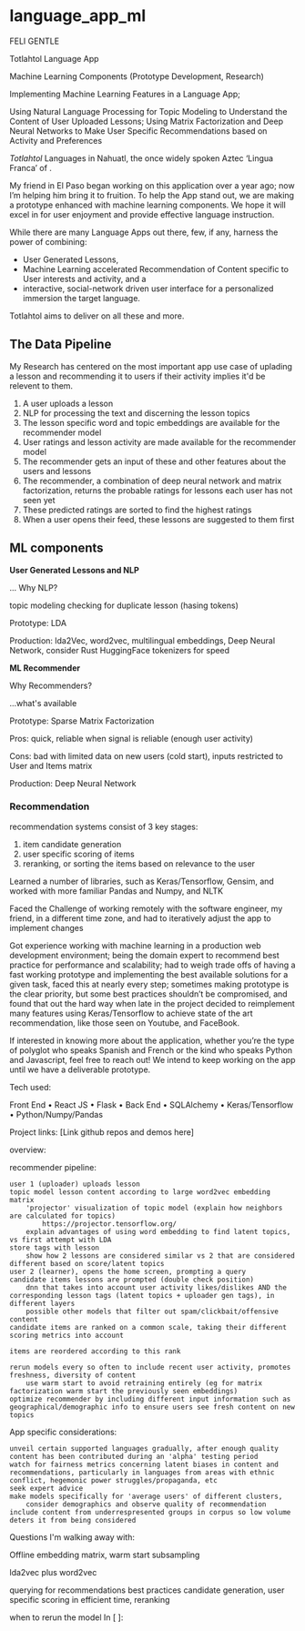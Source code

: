 # language_app_ml


FELI GENTLE

Totlahtol Language App

Machine Learning Components (Prototype Development, Research)

Implementing Machine Learning Features in a Language App;

Using Natural Language Processing for Topic Modeling to Understand the Content of User Uploaded Lessons; Using Matrix Factorization and Deep Neural Networks to Make User Specific Recommendations based on Activity and Preferences

*Totlahtol* Languages in Nahuatl, the once widely spoken Aztec ‘Lingua Franca’ of . 

My friend in El Paso began working on this application over a year ago; now I’m helping him bring it to fruition. To help the App stand out, we are making a prototype enhanced with machine learning components. We hope it will excel in for user enjoyment and  provide effective language instruction.

While there are many Language Apps out there, few, if any, harness the power of combining: 

 - User Generated Lessons, 
 - Machine Learning accelerated Recommendation of Content specific to User interests and activity, and a 
 - interactive, social-network driven user interface for a personalized immersion the target language. 
 
Totlahtol aims to deliver on all these and more.

## The Data Pipeline

My Research has centered on the most important app use case of uplading a lesson and recommending it to users if their activity implies it'd be relevent to them.

1. A user uploads a lesson
2. NLP for processing the text and discerning the lesson topics
3. The lesson specific word and topic embeddings are available for the recommender model
4. User ratings and lesson activity are made available for the recommender model
5. The recommender gets an input of these and other features about the users and lessons
6. The recommender, a combination of deep neural network and matrix factorization, returns the probable ratings for lessons each user has not seen yet
7. These predicted ratings are sorted to find the highest ratings
8. When a user opens their feed, these lessons are suggested to them first

## ML components

**User Generated Lessons and NLP**

...
Why NLP?

topic modeling
checking for duplicate lesson (hasing tokens)


Prototype: LDA

Production: lda2Vec, word2vec, multilingual embeddings, Deep Neural Network, consider Rust HuggingFace tokenizers for speed

**ML Recommender**

Why Recommenders?

...what's available

Prototype: Sparse Matrix Factorization

Pros: quick, reliable when signal is reliable (enough user activity)

Cons: bad with limited data on new users (cold start), inputs restricted to User and Items matrix

Production: Deep Neural Network

### Recommendation
recommendation systems consist of 3 key stages:

1. item candidate generation
2. user specific scoring of items
3. reranking, or sorting the items based on relevance to the user



Learned a number of libraries, such as Keras/Tensorflow, Gensim, and worked with more familiar Pandas and Numpy, and NLTK

Faced the Challenge of working remotely with the software engineer, my friend, in a different time zone, and had to iteratively adjust the app to implement changes

Got experience working with machine learning in a production web development environment; being the domain expert to recommend best practice for performance and scalability; had to weigh trade offs of having a fast working prototype and implementing the best available solutions for a given task, faced this at nearly every step; sometimes making prototype is the clear priority, but some best practices shouldn’t be compromised, and found that out the hard way when late in the project decided to reimplement many features using Keras/Tensorflow to achieve state of the art recommendation, like those seen on Youtube, and FaceBook.


If interested in knowing more about the application, whether you’re the type of polyglot who speaks Spanish and French or the kind who speaks Python and Javascript, feel free to reach out! We intend to keep working on the app until we have a deliverable prototype.



Tech used:

Front End 
• React JS
• Flask
• 
Back End 
• SQLAlchemy
• Keras/Tensorflow
• Python/Numpy/Pandas

Project links: 
[Link github repos and demos here]


overview:



recommender pipeline:

    user 1 (uploader) uploads lesson
    topic model lesson content according to large word2vec embedding matrix
        'projector' visualization of topic model (explain how neighbors are calculated for topics)
            https://projector.tensorflow.org/
        explain advantages of using word embedding to find latent topics, vs first attempt with LDA
    store tags with lesson
        show how 2 lessons are considered similar vs 2 that are considered different based on score/latent topics
    user 2 (learner), opens the home screen, prompting a query
    candidate items lessons are prompted (double check position)
        dnn that takes into account user activity likes/dislikes AND the corresponding lesson tags (latent topics + uploader gen tags), in different layers
        possible other models that filter out spam/clickbait/offensive content
    candidate items are ranked on a common scale, taking their different scoring metrics into account

    items are reordered according to this rank

    rerun models every so often to include recent user activity, promotes freshness, diversity of content
        use warm start to avoid retraining entirely (eg for matrix factorization warm start the previously seen embeddings)
    optimize recommender by including different input information such as geographical/demographic info to ensure users see fresh content on new topics

App specific considerations:

    unveil certain supported languages gradually, after enough quality content has been contributed during an 'alpha' testing period
    watch for fairness metrics concerning latent biases in content and recommendations, particularly in languages from areas with ethnic conflict, hegemonic power struggles/propaganda, etc
    seek expert advice
    make models specifically for 'average users' of different clusters,
        consider demographics and observe quality of recommendation
    include content from underrespresented groups in corpus so low volume deters it from being considered

Questions I'm walking away with:

Offline embedding matrix, warm start subsampling

lda2vec plus word2vec

querying for recommendations best practices candidate generation, user specific scoring in efficient time, reranking

when to rerun the model
In [ ]:


